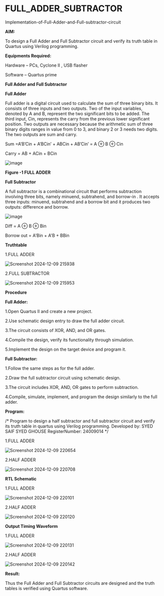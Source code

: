 # FULL_ADDER_SUBTRACTOR

Implementation-of-Full-Adder-and-Full-subtractor-circuit

**AIM:**

To design a Full Adder and Full Subtractor circuit and verify its truth table in Quartus using Verilog programming.

**Equipments Required:**

Hardware – PCs, Cyclone II , USB flasher

Software – Quartus prime

**Full Adder and Full Subtractor**

**Full Adder**

Full adder is a digital circuit used to calculate the sum of three binary bits. It consists of three inputs and two outputs. Two of the input variables, denoted by A and B, represent the two significant bits to be added. The third input, Cin, represents the carry from the previous lower significant position. Two outputs are necessary because the arithmetic sum of three binary digits ranges in value from 0 to 3, and binary 2 or 3 needs two digits. The two outputs are sum and carry.

Sum =A’B’Cin + A’BCin’ + ABCin + AB’Cin’ = A ⊕ B ⊕ Cin 

Carry = AB + ACin + BCin

![image](https://github.com/naavaneetha/FULL_ADDER_SUBTRACTOR/assets/154305477/0f30ba51-5ffb-4198-845f-18e054f675e7)

**Figure -1 FULL ADDER**

**Full Subtractor**

A full subtractor is a combinational circuit that performs subtraction involving three bits, namely minuend, subtrahend, and borrow-in . It accepts three inputs: minuend, subtrahend and a borrow bit and it produces two outputs: difference and borrow.

![image](https://github.com/naavaneetha/FULL_ADDER_SUBTRACTOR/assets/154305477/02b24f51-ab51-4304-9ad6-7b81ffc1ead5)

Diff = A ⊕ B ⊕ Bin 

Borrow out = A'Bin + A'B + BBin

**Truthtable**

1.FULL ADDER

![Screenshot 2024-12-09 215938](https://github.com/user-attachments/assets/3e7cc34f-ff41-45c9-a803-b77fc2e21628)

2.FULL SUBTRACTOR

![Screenshot 2024-12-09 215953](https://github.com/user-attachments/assets/76b95b01-2cfa-446e-a937-21222a9b02eb)


**Procedure**

**Full Adder:**

1.Open Quartus II and create a new project.

2.Use schematic design entry to draw the full adder circuit.

3.The circuit consists of XOR, AND, and OR gates.

4.Compile the design, verify its functionality through simulation.

5.Implement the design on the target device and program it.

**Full Subtractor:**

1.Follow the same steps as for the full adder.

2.Draw the full subtractor circuit using schematic design.

3.The circuit includes XOR, AND, OR gates to perform subtraction.

4.Compile, simulate, implement, and program the design similarly to the full adder.

**Program:**

/* Program to design a half subtractor and full subtractor circuit and verify its truth table in quartus using Verilog programming. 
Developed by: SYED SAIF SYED GHOUSE
RegisterNumber: 24009014
*/

1.FULL ADDER

![Screenshot 2024-12-09 220654](https://github.com/user-attachments/assets/5db6f654-aa20-4860-8063-8a21cea4f61e)

2.HALF ADDER

![Screenshot 2024-12-09 220708](https://github.com/user-attachments/assets/bdca5265-2a6d-46dc-a85f-45d0fbf1e801)


**RTL Schematic**

1.FULL ADDER

![Screenshot 2024-12-09 220101](https://github.com/user-attachments/assets/0f9e8b01-908d-4690-8830-74234cb2e16d)

2.HALF ADDER

![Screenshot 2024-12-09 220120](https://github.com/user-attachments/assets/e8515533-dced-450e-b661-242fc08bba02)


**Output Timing Waveform**

1.FULL ADDER

![Screenshot 2024-12-09 220131](https://github.com/user-attachments/assets/46e43598-ce96-4df0-a005-b148f8a32aec)


2.HALF ADDER

![Screenshot 2024-12-09 220142](https://github.com/user-attachments/assets/2e519a24-6a2f-4b8f-a679-a59145ddf0f2)


**Result:**

Thus the Full Adder and Full Subtractor circuits are designed and the truth tables is verified using Quartus software.



